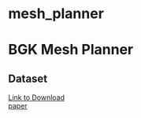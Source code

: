# mesh_planner

# BGK Mesh Planner
## Dataset  
[Link to Download](http://asrl.utias.utoronto.ca/datasets/3dmap/a100_dome.html)  
[paper](https://journals.sagepub.com/doi/pdf/10.1177/0278364913478897)  
